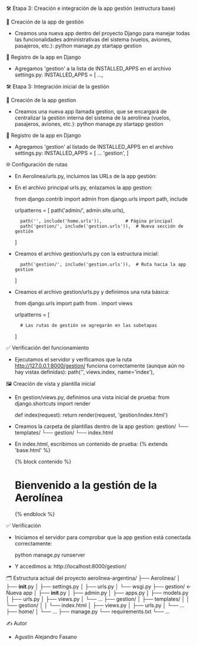 🛠️ Etapa 3: Creación e integración de la app gestión (estructura base)

🧩 Creación de la app de gestión
- Creamos una nueva app dentro del proyecto Django para manejar todas las funcionalidades administrativas del sistema (vuelos, aviones, pasajeros, etc.):
    python manage.py startapp gestion

🧠 Registro de la app en Django
- Agregamos 'gestion' a la lista de INSTALLED_APPS en el archivo settings.py:
    INSTALLED_APPS = [
        ...,

🛠️ Etapa 3: Integración inicial de la gestión

📁 Creación de la app gestion

- Creamos una nueva app llamada gestion, que se encargará de centralizar la gestión interna del sistema de la aerolínea (vuelos, pasajeros, aviones, etc.):
    python manage.py startapp gestion

🧠 Registro de la app en Django
- Agregamos 'gestion' al listado de INSTALLED_APPS en el archivo settings.py:
    INSTALLED_APPS = [
        ...
        'gestion',
    ]

🌐 Configuración de rutas

- En Aerolinea/urls.py, incluimos las URLs de la app gestión:

- En el archivo principal urls.py, enlazamos la app gestion:

    from django.contrib import admin
    from django.urls import path, include

    urlpatterns = [
        path('admin/', admin.site.urls),

        path('', include('home.urls')),         # Página principal
        path('gestion/', include('gestion.urls')),  # Nueva sección de gestión
    ]

- Creamos el archivo gestion/urls.py con la estructura inicial:

        path('gestion/', include('gestion.urls')),  # Ruta hacia la app gestion
    ]

- Creamos el archivo gestion/urls.py y definimos una ruta básica:

    from django.urls import path
    from . import views

    urlpatterns = [

        # Las rutas de gestión se agregarán en las subetapas
    ]

✅ Verificación del funcionamiento
- Ejecutamos el servidor y verificamos que la ruta http://127.0.0.1:8000/gestion/ funciona correctamente (aunque aún no hay vistas definidas):
        path('', views.index, name='index'),

🖼️ Creación de vista y plantilla inicial
- En gestion/views.py, definimos una vista inicial de prueba:
    from django.shortcuts import render

    def index(request):
        return render(request, 'gestion/index.html')

- Creamos la carpeta de plantillas dentro de la app gestion:
    gestion/
    └── templates/
        └── gestion/
            └── index.html

- En index.html, escribimos un contenido de prueba:
    {% extends 'base.html' %}

    {% block contenido %}
    <h1>Bienvenido a la gestión de la Aerolínea</h1>
    {% endblock %}

✅ Verificación
- Iniciamos el servidor para comprobar que la app gestion está conectada correctamente:

    python manage.py runserver

- Y accedimos a: http://localhost:8000/gestion/

🗂️ Estructura actual del proyecto
    aerolinea-argentina/
    ├── Aerolinea/
    │   ├── __init__.py
    │   ├── settings.py
    │   ├── urls.py
    │   └── wsgi.py
    ├── gestion/                  ← Nueva app
    │   ├── __init__.py
    │   ├── admin.py
    │   ├── apps.py
    │   ├── models.py
    │   ├── urls.py
    │   ├── views.py
    │   └── ...
    ├── gestion/
    │   ├── templates/
    │   │   └── gestion/
    │   │       └── index.html
    │   ├── views.py
    │   ├── urls.py
    │   └── ...
    ├── home/
    │   └── ...
    ├── manage.py
    └── requirements.txt
    └── ...

✍️ Autor
- Agustín Alejandro Fasano
